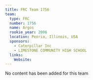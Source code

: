 ```yaml
---
title: FRC Team 1756
team:
  type: FRC
  number: 1756
  name: Argos
  rookie_year: 2006
  location: Peoria, Illinois, USA
  sponsors:
    - Caterpillar Inc
    - LIMESTONE COMMUNITY HIGH SCHOOL
  links:
    Website: 
---
```

No content has been added for this team